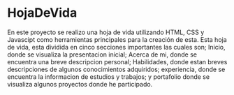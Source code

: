 # HojaDeVida
En este proyecto se realizo una hoja de vida utilizando HTML, CSS y Javascipt como herramientas principales para la creación de esta. Esta hoja de vida, esta dividida
en cinco secciones importantes las cuales son; Inicio, donde se visualiza la presentacion inicial; Acerca de mi, donde se encuentra una breve descripcion personal;
Habilidades, donde estan breves descripciones de algunos conocimientos adquiridos; experiencia, donde se encuentra la informacion de estudios y trabajos; y portafolio
donde se visualiza algunos proyectos donde he participado.

